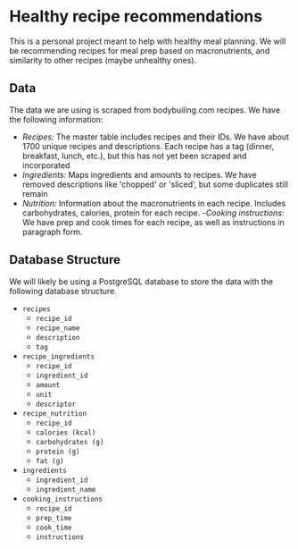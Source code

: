# Healthy recipe recommendations

This is a personal project meant to help with healthy meal planning. We will be recommending recipes for meal prep based on macronutrients, and similarity to other recipes (maybe unhealthy ones).


## Data
The data we are using is scraped from bodybuiling.com recipes. We have the following information:

- *Recipes:* The master table includes recipes and their IDs. We have about 1700 unique recipes and descriptions. Each recipe has a tag (dinner, breakfast, lunch, etc.), but this has not yet been scraped and incorporated
- *Ingredients:* Maps ingredients and amounts to recipes. We have removed descriptions like 'chopped' or 'sliced', but some duplicates still remain
- *Nutrition:* Information about the macronutrients in each recipe. Includes carbohydrates, calories, protein for each recipe.
-*Cooking instructions:* We have prep and cook times for each recipe, as well as instructions in paragraph form.

## Database Structure
We will likely be using a PostgreSQL database to store the data with the following database structure.
- `recipes`
  - `recipe_id`
  - `recipe_name`
  - `description`
  - `tag`
- `recipe_ingredients`
    - `recipe_id`
    - `ingredient_id`
    - `amount`
    - `unit`
    - `descriptor`
- `recipe_nutrition`
  - `recipe_id`
  - `calories (kcal)`
  - `carbohydrates (g)`
  - `protein (g)`
  - `fat (g)`
- `ingredients`
  - `ingredient_id`
  - `ingredient_name`
- `cooking_instructions`
  - `recipe_id`
  - `prep_time`
  - `cook_time`
  - `instructions`
